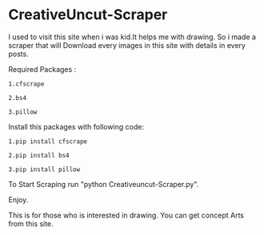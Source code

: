 # CreativeUncut-Scraper
I used to visit this site when i was kid.It helps me with drawing. So i made a scraper that will Download every images in this site with details in every posts.

Required Packages :

    1.cfscrape
  
    2.bs4
  
    3.pillow
  
Install this packages with following code:

    1.pip install cfscrape  
  
    2.pip install bs4
  
    3.pip install pillow
  
To Start Scraping run "python Creativeuncut-Scraper.py".

Enjoy.

This is for those who is interested in drawing.
You can get concept Arts from this site.
